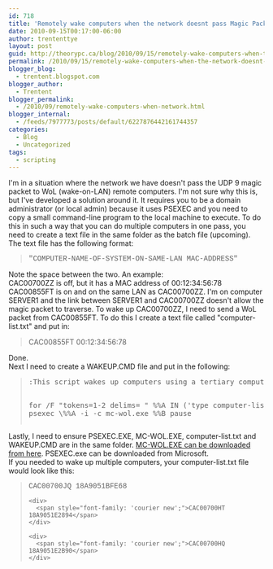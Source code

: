 ```yaml
---
id: 718
title: 'Remotely wake computers when the network doesnt pass Magic Packets'
date: 2010-09-15T00:17:00-06:00
author: trententtye
layout: post
guid: http://theorypc.ca/blog/2010/09/15/remotely-wake-computers-when-the-network-doesnt-pass-magic-packets/
permalink: /2010/09/15/remotely-wake-computers-when-the-network-doesnt-pass-magic-packets/
blogger_blog:
  - trentent.blogspot.com
blogger_author:
  - Trentent
blogger_permalink:
  - /2010/09/remotely-wake-computers-when-network.html
blogger_internal:
  - /feeds/7977773/posts/default/6227876442161744357
categories:
  - Blog
  - Uncategorized
tags:
  - scripting
---
```

I'm in a situation where the network we have doesn't pass the UDP 9 magic packet to WoL (wake-on-LAN) remote computers. I'm not sure why this is, but I've developed a solution around it. It requires you to be a domain administrator (or local admin) because it uses PSEXEC and you need to copy a small command-line program to the local machine to execute. To do this in such a way that you can do multiple computers in one pass, you need to create a text file in the same folder as the batch file (upcoming). The text file has the following format:

<div>
</div>

> <div>
>   <span style="font-family: 'courier new';">"COMPUTER-NAME-OF-SYSTEM-ON-SAME-LAN MAC-ADDRESS"</span>
> </div>

<div>
  Note the space between the two. An example:
</div>

<div>
  CAC00700ZZ is off, but it has a MAC address of 00:12:34:56:78
</div>

<div>
  CAC00855FT is on and on the same LAN as CAC00700ZZ. I'm on computer SERVER1 and the link between SERVER1 and CAC00700ZZ doesn't allow the magic packet to traverse. To wake up CAC00700ZZ, I need to send a WoL packet from CAC00855FT. To do this I create a text file called "computer-list.txt" and put in:
</div>

<div>
</div>

<div>
  <blockquote>
    <p>
      CAC00855FT 00:12:34:56:78
    </p>
  </blockquote>
</div>

<div>
</div>

<div>
  Done.
</div>

<div>
</div>

<div>
  Next I need to create a WAKEUP.CMD file and put in the following:
</div>

<div>
  <div>
  </div>
  
  <blockquote>
    <pre class="lang:batch decode:true ">:This script wakes up computers using a tertiary computer on the same LAN.

for /F "tokens=1-2 delims= " %%A IN ('type computer-list.txt') do psexec \\%%A -i -c mc-wol.exe %%B
pause</pre>
  </blockquote>
  
  <div>
  </div>
</div>

<div>
</div>

<div>
  Lastly, I need to ensure PSEXEC.EXE, MC-WOL.EXE, computer-list.txt and WAKEUP.CMD are in the same folder. <a href="http://www.matcode.com/wol.htm">MC-WOL.EXE can be downloaded from here</a>. PSEXEC.exe can be downloaded from Microsoft.
</div>

<div>
</div>

<div>
  If you needed to wake up multiple computers, your computer-list.txt file would look like this:
</div>

<div>
  <div>
  </div>
  
  <blockquote>
    <div>
      <span style="font-family: 'courier new';">CAC00700JQ 18A9051BFE68</span>
    </div>
    
    <div>
      <span style="font-family: 'courier new';">CAC00700HT 18A9051E2894</span>
    </div>
    
    <div>
      <span style="font-family: 'courier new';">CAC00700HQ 18A9051E2B90</span>
    </div>
  </blockquote>
  
  <div>
  </div>
</div>

<div>
</div>

<!-- AddThis Advanced Settings generic via filter on the_content -->

<!-- AddThis Share Buttons generic via filter on the_content -->